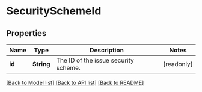 # SecuritySchemeId

## Properties

Name | Type | Description | Notes
------------ | ------------- | ------------- | -------------
**id** | **String** | The ID of the issue security scheme. | [readonly]

[[Back to Model list]](../README.md#documentation-for-models) [[Back to API list]](../README.md#documentation-for-api-endpoints) [[Back to README]](../README.md)


